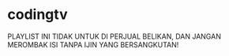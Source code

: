 # codingtv
PLAYLIST INI TIDAK UNTUK DI PERJUAL BELIKAN, DAN JANGAN MEROMBAK ISI TANPA IJIN YANG BERSANGKUTAN!
